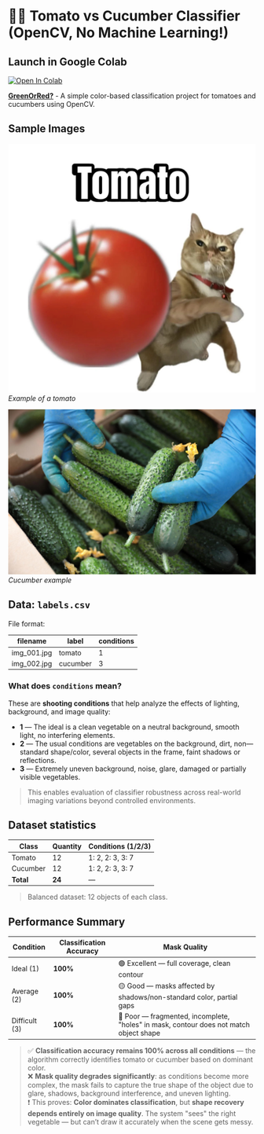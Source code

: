 # 🍅🥒 Tomato vs Cucumber Classifier (OpenCV, No Machine Learning!)

## Launch in Google Colab

[![Open In Colab](https://colab.research.google.com/assets/colab-badge.svg)](https://colab.research.google.com/github/Shaganet/tomato-cucumber-opencv-classifier/blob/main/Tomato_or_Cucumber_Classifier.ipynb)


**[GreenOrRed?](GreenOrRed.ipynb)** - A simple color-based classification project for tomatoes and cucumbers using OpenCV.  


## Sample Images

![tomato](images/img_001.jpg)  
*Example of a tomato*

![cucumber](images/img_024.jpg)
*Cucumber example*

## Data: `labels.csv`

File format:

| filename | label     | conditions |
|---------|-----------|------------|
| img_001.jpg | tomato | 1 |
| img_002.jpg | cucumber | 3 |


### What does `conditions` mean?

These are **shooting conditions** that help analyze the effects of lighting, background, and image quality:

- **1** — The ideal is a clean vegetable on a neutral background, smooth light, no interfering elements.
- **2** — The usual conditions are vegetables on the background, dirt, non—standard shape/color, several objects in the frame, faint shadows or reflections.
- **3** — Extremely uneven background, noise, glare, damaged or partially visible vegetables.

> This enables evaluation of classifier robustness across real-world imaging variations beyond controlled environments.

## Dataset statistics

| Class | Quantity | Conditions (1/2/3) |
|------------|------------|------------------|
| Tomato | 12 | 1: 2, 2: 3, 3: 7 |
| Cucumber | 12 | 1: 2, 2: 3, 3: 7 |
| **Total** | **24** | — |

 > Balanced dataset: 12 objects of each class.

##  Performance Summary

| Condition | Classification Accuracy | Mask Quality |
|----------|--------------------------|--------------|
| Ideal (1) |  **100%**               | 🟢 Excellent — full coverage, clean contour |
| Average (2) |  **100%**             | 🟡 Good — masks affected by shadows/non-standard color, partial gaps |
| Difficult (3) |  **100%**         | 🔴 Poor — fragmented, incomplete, "holes" in mask, contour does not match object shape |

> ✅ **Classification accuracy remains 100% across all conditions** — the algorithm correctly identifies tomato or cucumber based on dominant color.  
> ❌ **Mask quality degrades significantly**: as conditions become more complex, the mask fails to capture the true shape of the object due to glare, shadows, background interference, and uneven lighting.  
> ❗ This proves: **Color dominates classification**, but **shape recovery depends entirely on image quality**. The system "sees" the right vegetable — but can’t draw it accurately when the scene gets messy.

